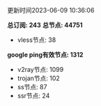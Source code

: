 更新时间2023-06-09 10:36:06

**总订阅: 243**
**总节点: 44751**
- vless节点: 38

**google ping有效节点: 1312**
- v2ray节点: 1099
- trojan节点: 102
- ss节点: 87
- ssr节点: 24

